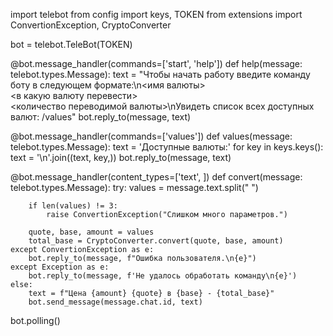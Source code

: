import telebot
from config import  keys, TOKEN
from extensions import ConvertionException, CryptoConverter

bot = telebot.TeleBot(TOKEN)


@bot.message_handler(commands=['start', 'help'])
def help(message: telebot.types.Message):
    text = "Чтобы начать работу введите команду боту в следующем формате:\n<имя валюты> \
         <в какую валюту перевести> \
         <количество переводимой валюты>\nУвидеть список всех доступных валют: /values"
    bot.reply_to(message, text)

@bot.message_handler(commands=['values'])
def values(message: telebot.types.Message):
    text = 'Доступные валюты:'
    for key in keys.keys():
        text = '\n'.join((text, key,))
    bot.reply_to(message, text)

@bot.message_handler(content_types=['text', ])
def convert(message: telebot.types.Message):
    try:
        values = message.text.split(" ")

        if len(values) != 3:
            raise ConvertionException("Слишком много параметров.")

        quote, base, amount = values
        total_base = CryptoConverter.convert(quote, base, amount)
    except ConvertionException as e:
        bot.reply_to(message, f"Ошибка пользователя.\n{e}")
    except Exception as e:
        bot.reply_to(message, f'Не удалось обработать команду\n{e}')
    else:
        text = f"Цена {amount} {quote} в {base} - {total_base}"
        bot.send_message(message.chat.id, text)

bot.polling()
